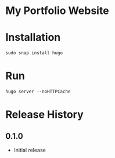 My Portfolio Website
=====================

Installation
=============
`sudo snap install hugo`

Run
====
`hugo server --noHTTPCache`

Release History
================

0.1.0
------
- Initial release